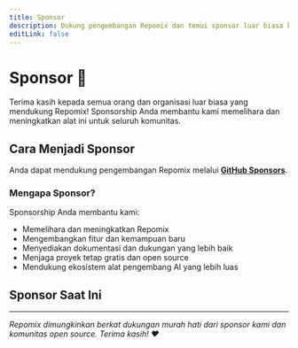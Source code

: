 ```yaml
---
title: Sponsor
description: Dukung pengembangan Repomix dan temui sponsor luar biasa kami
editLink: false
---
```


# Sponsor 💖

Terima kasih kepada semua orang dan organisasi luar biasa yang mendukung Repomix! Sponsorship Anda membantu kami memelihara dan meningkatkan alat ini untuk seluruh komunitas.

## Cara Menjadi Sponsor

Anda dapat mendukung pengembangan Repomix melalui **[GitHub Sponsors](https://github.com/sponsors/yamadashy)**.

### Mengapa Sponsor?

Sponsorship Anda membantu kami:
- Memelihara dan meningkatkan Repomix
- Mengembangkan fitur dan kemampuan baru
- Menyediakan dokumentasi dan dukungan yang lebih baik
- Menjaga proyek tetap gratis dan open source
- Mendukung ekosistem alat pengembang AI yang lebih luas

## Sponsor Saat Ini

<!--@include: ../../shared/sponsors-section.md-->

---

*Repomix dimungkinkan berkat dukungan murah hati dari sponsor kami dan komunitas open source. Terima kasih! ❤️*